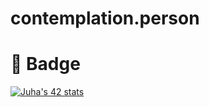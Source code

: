 # contemplation.person
# 🎫 Badge
[![Juha's 42 stats](https://badge.mediaplus.ma/darkblue/Juha?1337Badge=off&UM6P=off)](https://profile.intra.42.fr/users/juha)

<br>
